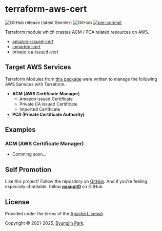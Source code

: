 # terraform-aws-cert

![GitHub release (latest SemVer)](https://img.shields.io/github/v/release/tedilabs/terraform-aws-cert?color=blue&sort=semver&style=flat-square)
![GitHub](https://img.shields.io/github/license/tedilabs/terraform-aws-cert?color=blue&style=flat-square)
[![pre-commit](https://img.shields.io/badge/pre--commit-enabled-brightgreen?logo=pre-commit&logoColor=white&style=flat-square)](https://github.com/pre-commit/pre-commit)

Terraform module which creates ACM / PCA related resources on AWS.

- [amazon-issued-cert](./modules/amazon-issued-cert)
- [imported-cert](./modules/imported-cert)
- [private-ca-issued-cert](./modules/private-ca-issued-cert)


## Target AWS Services

Terraform Modules from [this package](https://github.com/tedilabs/terraform-aws-cert) were written to manage the following AWS Services with Terraform.

- **ACM (AWS Certificate Manager)**
  - Amazon issued Certificate
  - Private CA issued Certificate
  - Imported Certificate
- **PCA (Private Certificate Authority)**


## Examples

### ACM (AWS Certificate Manager)

- Comming soon...


## Self Promotion

Like this project? Follow the repository on [GitHub](https://github.com/tedilabs/terraform-aws-cert). And if you're feeling especially charitable, follow **[posquit0](https://github.com/posquit0)** on GitHub.


## License

Provided under the terms of the [Apache License](LICENSE).

Copyright © 2021-2025, [Byungjin Park](https://www.posquit0.com).
